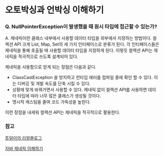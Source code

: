 # 오토박싱과 언박싱 이해하기

### Q. NullPointerException이 발생했을 때 원시 타입에 접근할 수 있는가?

A. 제네릭이란 클래스 내부에서 사용할 데이터 타입을 외부에서 지정하는 방법이다. 컬렉션 API 크게 List, Map, Set의 세 가지 인터페이스로 분류가 된다. 각 인터페이스들은 제네릭을 통해 호출될 때 사용할 데이터 타입을 지정하게 된다. 이렇듯 컬렉션 API는 제네릭을 적극적으로 쓰도록 설계되어 있다.

제네릭을 사용함으로 얻게 되는 장점은 다음과 같다.

* ClassCastException 을 방지하고 런타임 에러를 컴파일 중에 확인 할 수 있다. 이는 디버깅 및 개발 속도를 단축 시킬 수 있다.
* 상황에 맞게 바꿔가면서 사용할 수 있다. 제네릭 없이 컬렉션 API를 사용하면 데이터 타입에 따라 너무 많은 클래스가 생성될 것이다.
* 명시적 캐스팅을 줄여 코드 가독성을 높힌다.

이런 장점을 내세워 컬렉션 API는 제네릭을 적극적으로 활용한다.



### 참고

[투덜이의 리얼블로그](https://tourspace.tistory.com/121)

[자바 제네릭 이해하기](https://blog.naver.com/ksch2004/220549820429)
